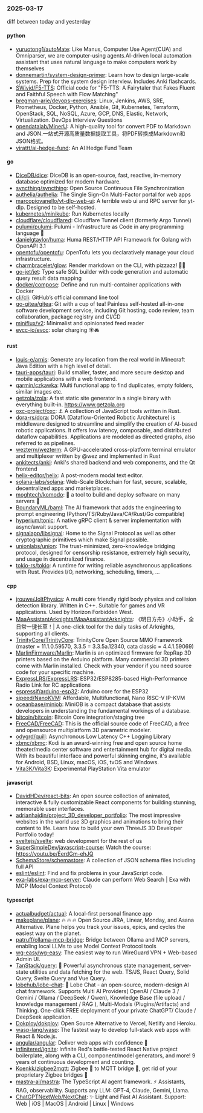 ### 2025-03-17
diff between today and yesterday

#### python
* [yuruotong1/autoMate](https://github.com/yuruotong1/autoMate): Like Manus, Computer Use Agent(CUA) and Omniparser, we are computer-using agents.AI-driven local automation assistant that uses natural language to make computers work by themselves
* [donnemartin/system-design-primer](https://github.com/donnemartin/system-design-primer): Learn how to design large-scale systems. Prep for the system design interview. Includes Anki flashcards.
* [SWivid/F5-TTS](https://github.com/SWivid/F5-TTS): Official code for "F5-TTS: A Fairytaler that Fakes Fluent and Faithful Speech with Flow Matching"
* [bregman-arie/devops-exercises](https://github.com/bregman-arie/devops-exercises): Linux, Jenkins, AWS, SRE, Prometheus, Docker, Python, Ansible, Git, Kubernetes, Terraform, OpenStack, SQL, NoSQL, Azure, GCP, DNS, Elastic, Network, Virtualization. DevOps Interview Questions
* [opendatalab/MinerU](https://github.com/opendatalab/MinerU): A high-quality tool for convert PDF to Markdown and JSON.一站式开源高质量数据提取工具，将PDF转换成Markdown和JSON格式。
* [virattt/ai-hedge-fund](https://github.com/virattt/ai-hedge-fund): An AI Hedge Fund Team

#### go
* [DiceDB/dice](https://github.com/DiceDB/dice): DiceDB is an open-source, fast, reactive, in-memory database optimized for modern hardware.
* [syncthing/syncthing](https://github.com/syncthing/syncthing): Open Source Continuous File Synchronization
* [authelia/authelia](https://github.com/authelia/authelia): The Single Sign-On Multi-Factor portal for web apps
* [marcopiovanello/yt-dlp-web-ui](https://github.com/marcopiovanello/yt-dlp-web-ui): A terrible web ui and RPC server for yt-dlp. Designed to be self-hosted.
* [kubernetes/minikube](https://github.com/kubernetes/minikube): Run Kubernetes locally
* [cloudflare/cloudflared](https://github.com/cloudflare/cloudflared): Cloudflare Tunnel client (formerly Argo Tunnel)
* [pulumi/pulumi](https://github.com/pulumi/pulumi): Pulumi - Infrastructure as Code in any programming language 🚀
* [danielgtaylor/huma](https://github.com/danielgtaylor/huma): Huma REST/HTTP API Framework for Golang with OpenAPI 3.1
* [opentofu/opentofu](https://github.com/opentofu/opentofu): OpenTofu lets you declaratively manage your cloud infrastructure.
* [charmbracelet/glow](https://github.com/charmbracelet/glow): Render markdown on the CLI, with pizzazz! 💅🏻
* [go-jet/jet](https://github.com/go-jet/jet): Type safe SQL builder with code generation and automatic query result data mapping
* [docker/compose](https://github.com/docker/compose): Define and run multi-container applications with Docker
* [cli/cli](https://github.com/cli/cli): GitHub’s official command line tool
* [go-gitea/gitea](https://github.com/go-gitea/gitea): Git with a cup of tea! Painless self-hosted all-in-one software development service, including Git hosting, code review, team collaboration, package registry and CI/CD
* [miniflux/v2](https://github.com/miniflux/v2): Minimalist and opinionated feed reader
* [evcc-io/evcc](https://github.com/evcc-io/evcc): solar charging ☀️🚘

#### rust
* [louis-e/arnis](https://github.com/louis-e/arnis): Generate any location from the real world in Minecraft Java Edition with a high level of detail.
* [tauri-apps/tauri](https://github.com/tauri-apps/tauri): Build smaller, faster, and more secure desktop and mobile applications with a web frontend.
* [qarmin/czkawka](https://github.com/qarmin/czkawka): Multi functional app to find duplicates, empty folders, similar images etc.
* [getzola/zola](https://github.com/getzola/zola): A fast static site generator in a single binary with everything built-in. https://www.getzola.org
* [oxc-project/oxc](https://github.com/oxc-project/oxc): ⚓ A collection of JavaScript tools written in Rust.
* [dora-rs/dora](https://github.com/dora-rs/dora): DORA (Dataflow-Oriented Robotic Architecture) is middleware designed to streamline and simplify the creation of AI-based robotic applications. It offers low latency, composable, and distributed dataflow capabilities. Applications are modeled as directed graphs, also referred to as pipelines.
* [wezterm/wezterm](https://github.com/wezterm/wezterm): A GPU-accelerated cross-platform terminal emulator and multiplexer written by @wez and implemented in Rust
* [ankitects/anki](https://github.com/ankitects/anki): Anki's shared backend and web components, and the Qt frontend
* [helix-editor/helix](https://github.com/helix-editor/helix): A post-modern modal text editor.
* [solana-labs/solana](https://github.com/solana-labs/solana): Web-Scale Blockchain for fast, secure, scalable, decentralized apps and marketplaces.
* [moghtech/komodo](https://github.com/moghtech/komodo): 🦎 a tool to build and deploy software on many servers 🦎
* [BoundaryML/baml](https://github.com/BoundaryML/baml): The AI framework that adds the engineering to prompt engineering (Python/TS/Ruby/Java/C#/Rust/Go compatible)
* [hyperium/tonic](https://github.com/hyperium/tonic): A native gRPC client & server implementation with async/await support.
* [signalapp/libsignal](https://github.com/signalapp/libsignal): Home to the Signal Protocol as well as other cryptographic primitives which make Signal possible.
* [unionlabs/union](https://github.com/unionlabs/union): The trust-minimized, zero-knowledge bridging protocol, designed for censorship resistance, extremely high security, and usage in decentralized finance.
* [tokio-rs/tokio](https://github.com/tokio-rs/tokio): A runtime for writing reliable asynchronous applications with Rust. Provides I/O, networking, scheduling, timers, ...

#### cpp
* [jrouwe/JoltPhysics](https://github.com/jrouwe/JoltPhysics): A multi core friendly rigid body physics and collision detection library. Written in C++. Suitable for games and VR applications. Used by Horizon Forbidden West.
* [MaaAssistantArknights/MaaAssistantArknights](https://github.com/MaaAssistantArknights/MaaAssistantArknights): 《明日方舟》小助手，全日常一键长草！| A one-click tool for the daily tasks of Arknights, supporting all clients.
* [TrinityCore/TrinityCore](https://github.com/TrinityCore/TrinityCore): TrinityCore Open Source MMO Framework (master = 11.1.0.59570, 3.3.5 = 3.3.5a.12340, cata classic = 4.4.1.59069)
* [MarlinFirmware/Marlin](https://github.com/MarlinFirmware/Marlin): Marlin is an optimized firmware for RepRap 3D printers based on the Arduino platform. Many commercial 3D printers come with Marlin installed. Check with your vendor if you need source code for your specific machine.
* [ExpressLRS/ExpressLRS](https://github.com/ExpressLRS/ExpressLRS): ESP32/ESP8285-based High-Performance Radio Link for RC applications
* [espressif/arduino-esp32](https://github.com/espressif/arduino-esp32): Arduino core for the ESP32
* [sipeed/NanoKVM](https://github.com/sipeed/NanoKVM): Affordable, Multifunctional, Nano RISC-V IP-KVM
* [oceanbase/miniob](https://github.com/oceanbase/miniob): MiniOB is a compact database that assists developers in understanding the fundamental workings of a database.
* [bitcoin/bitcoin](https://github.com/bitcoin/bitcoin): Bitcoin Core integration/staging tree
* [FreeCAD/FreeCAD](https://github.com/FreeCAD/FreeCAD): This is the official source code of FreeCAD, a free and opensource multiplatform 3D parametric modeler.
* [odygrd/quill](https://github.com/odygrd/quill): Asynchronous Low Latency C++ Logging Library
* [xbmc/xbmc](https://github.com/xbmc/xbmc): Kodi is an award-winning free and open source home theater/media center software and entertainment hub for digital media. With its beautiful interface and powerful skinning engine, it's available for Android, BSD, Linux, macOS, iOS, tvOS and Windows.
* [Vita3K/Vita3K](https://github.com/Vita3K/Vita3K): Experimental PlayStation Vita emulator

#### javascript
* [DavidHDev/react-bits](https://github.com/DavidHDev/react-bits): An open source collection of animated, interactive & fully customizable React components for building stunning, memorable user interfaces.
* [adrianhajdin/project_3D_developer_portfolio](https://github.com/adrianhajdin/project_3D_developer_portfolio): The most impressive websites in the world use 3D graphics and animations to bring their content to life. Learn how to build your own ThreeJS 3D Developer Portfolio today!
* [sveltejs/svelte](https://github.com/sveltejs/svelte): web development for the rest of us
* [SuperSimpleDev/javascript-course](https://github.com/SuperSimpleDev/javascript-course): Watch the course: https://youtu.be/EerdGm-ehJQ
* [SchemaStore/schemastore](https://github.com/SchemaStore/schemastore): A collection of JSON schema files including full API
* [eslint/eslint](https://github.com/eslint/eslint): Find and fix problems in your JavaScript code.
* [exa-labs/exa-mcp-server](https://github.com/exa-labs/exa-mcp-server): Claude can perform Web Search | Exa with MCP (Model Context Protocol)

#### typescript
* [actualbudget/actual](https://github.com/actualbudget/actual): A local-first personal finance app
* [makeplane/plane](https://github.com/makeplane/plane): 🔥 🔥 🔥 Open Source JIRA, Linear, Monday, and Asana Alternative. Plane helps you track your issues, epics, and cycles the easiest way on the planet.
* [patruff/ollama-mcp-bridge](https://github.com/patruff/ollama-mcp-bridge): Bridge between Ollama and MCP servers, enabling local LLMs to use Model Context Protocol tools
* [wg-easy/wg-easy](https://github.com/wg-easy/wg-easy): The easiest way to run WireGuard VPN + Web-based Admin UI.
* [TanStack/query](https://github.com/TanStack/query): 🤖 Powerful asynchronous state management, server-state utilities and data fetching for the web. TS/JS, React Query, Solid Query, Svelte Query and Vue Query.
* [lobehub/lobe-chat](https://github.com/lobehub/lobe-chat): 🤯 Lobe Chat - an open-source, modern-design AI chat framework. Supports Multi AI Providers( OpenAI / Claude 3 / Gemini / Ollama / DeepSeek / Qwen), Knowledge Base (file upload / knowledge management / RAG ), Multi-Modals (Plugins/Artifacts) and Thinking. One-click FREE deployment of your private ChatGPT/ Claude / DeepSeek application.
* [Dokploy/dokploy](https://github.com/Dokploy/dokploy): Open Source Alternative to Vercel, Netlify and Heroku.
* [wasp-lang/wasp](https://github.com/wasp-lang/wasp): The fastest way to develop full-stack web apps with React & Node.js.
* [angular/angular](https://github.com/angular/angular): Deliver web apps with confidence 🚀
* [infinitered/ignite](https://github.com/infinitered/ignite): Infinite Red's battle-tested React Native project boilerplate, along with a CLI, component/model generators, and more! 9 years of continuous development and counting.
* [Koenkk/zigbee2mqtt](https://github.com/Koenkk/zigbee2mqtt): Zigbee 🐝 to MQTT bridge 🌉, get rid of your proprietary Zigbee bridges 🔨
* [mastra-ai/mastra](https://github.com/mastra-ai/mastra): The TypeScript AI agent framework. ⚡ Assistants, RAG, observability. Supports any LLM: GPT-4, Claude, Gemini, Llama.
* [ChatGPTNextWeb/NextChat](https://github.com/ChatGPTNextWeb/NextChat): ✨ Light and Fast AI Assistant. Support: Web | iOS | MacOS | Android | Linux | Windows
